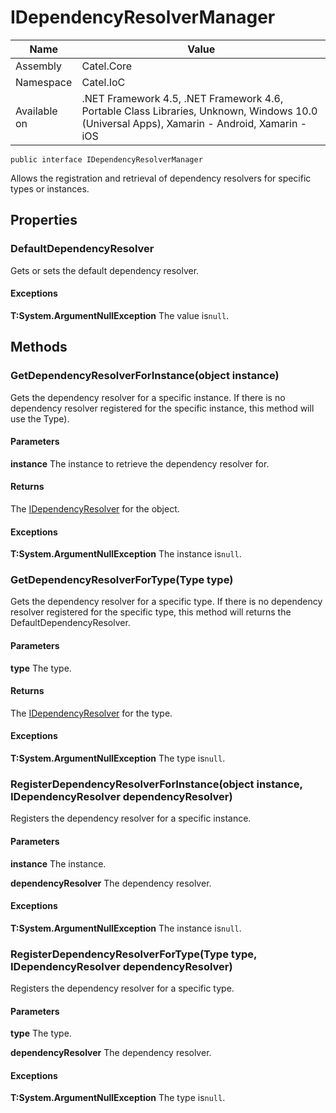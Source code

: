 

# IDependencyResolverManager

Name|Value
---|---
Assembly|Catel.Core
Namespace|Catel.IoC
Available on|.NET Framework 4.5, .NET Framework 4.6, Portable Class Libraries, Unknown, Windows 10.0 (Universal Apps), Xamarin - Android, Xamarin - iOS

```
public interface IDependencyResolverManager
```

Allows the registration and retrieval of dependency resolvers for specific types or instances.



## Properties

### DefaultDependencyResolver

Gets or sets the default dependency resolver.

#### Exceptions

**T:System.ArgumentNullException**
The value is`null`.



## Methods

### GetDependencyResolverForInstance(object instance)

Gets the dependency resolver for a specific instance. If there is no dependency resolver registered for the specific instance, this method will use the Type).

#### Parameters

**instance**
The instance to retrieve the dependency resolver for.

#### Returns

The [IDependencyResolver](#) for the object.

#### Exceptions

**T:System.ArgumentNullException**
The instance is`null`.



### GetDependencyResolverForType(Type type)

Gets the dependency resolver for a specific type. If there is no dependency resolver registered for the specific type, this method will returns the DefaultDependencyResolver.

#### Parameters

**type**
The type.

#### Returns

The [IDependencyResolver](#) for the type.

#### Exceptions

**T:System.ArgumentNullException**
The type is`null`.



### RegisterDependencyResolverForInstance(object instance, IDependencyResolver dependencyResolver)

Registers the dependency resolver for a specific instance.

#### Parameters

**instance**
The instance.

**dependencyResolver**
The dependency resolver.

#### Exceptions

**T:System.ArgumentNullException**
The instance is`null`.



### RegisterDependencyResolverForType(Type type, IDependencyResolver dependencyResolver)

Registers the dependency resolver for a specific type.

#### Parameters

**type**
The type.

**dependencyResolver**
The dependency resolver.

#### Exceptions

**T:System.ArgumentNullException**
The type is`null`.



